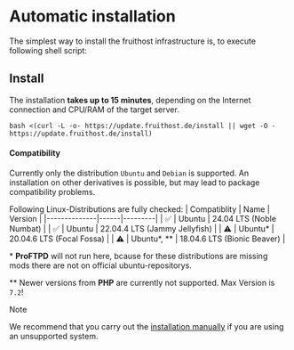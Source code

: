 # Automatic installation
The simplest way to install the fruithost infrastructure is, to execute following shell script:

## Install
The installation **takes up to 15 minutes**, depending on the Internet connection and CPU/RAM of the target server.

```shell
bash <(curl -L -o- https://update.fruithost.de/install || wget -O - https://update.fruithost.de/install)
```

#### Compatibility
Currently only the distribution `Ubuntu` and `Debian` is supported. An installation on other derivatives is possible, but may lead to package compatibility problems.

Following Linux-Distributions are fully checked:
| Compatiblity | Name | Version |
|--------------|------|---------|
| ✅ | Ubuntu | 24.04 LTS (Noble Numbat) |
| ✅ | Ubuntu | 22.04.4 LTS (Jammy Jellyfish) |
| ⚠️ | Ubuntu* | 20.04.6 LTS (Focal Fossa) |
| ⚠️ | Ubuntu*, ** | 18.04.6 LTS (Bionic Beaver) |


\* **ProFTPD** will not run here, bcause for these distributions are missing mods there are not on official ubuntu-repositorys.

** Newer versions from **PHP** are currently not supported. Max Version is `7.2`!

> [!NOTE]
> We recommend that you carry out the [installation manually](Manual%20Installation.md) if you are using an unsupported system.
